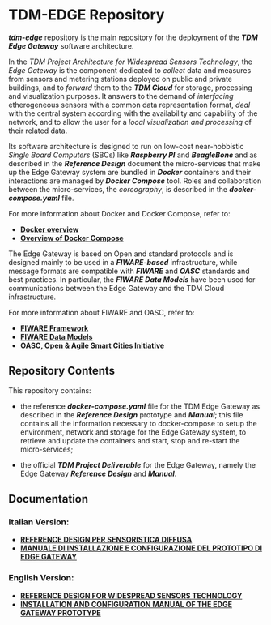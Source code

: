 # TDM-EDGE Repository

***tdm-edge*** repository is the main repository for the deployment of the ***TDM Edge Gateway*** software architecture.

In the *TDM Project Architecture for Widespread Sensors Technology*, the *Edge Gateway* is the component dedicated to *collect* data and measures from sensors and metering stations deployed on public and private buildings, and to *forward* them to the ***TDM Cloud*** for storage, processing and visualization purposes. It answers to the demand of *interfacing* etherogeneous sensors with a common data representation format, *deal* with the central system according with the availability and capability of the network, and to allow the user for a *local visualization and processing* of their related data.

Its software architecture is designed to run on low-cost near-hobbistic *Single Board Computers* (SBCs) like ***Raspberry PI*** and ***BeagleBone*** and as described in the ***Reference Design*** document the micro-services that make up the Edge Gateway system are bundled in ***Docker*** containers and their interactions are managed by ***Docker Compose*** tool. Roles and collaboration between the micro-services, the *coreography*, is described in the ***docker-compose.yaml*** file.

For more information about Docker and Docker Compose, refer to:

* [**Docker overview**](https://docs.docker.com/engine/docker-overview/)
* [**Overview of Docker Compose**](https://docs.docker.com/compose/overview/)

The Edge Gateway is based on Open and standard protocols and is designed mainly to be used in a ***FIWARE-based*** infrastructure, while message formats are compatible with ***FIWARE*** and ***OASC*** standards and best practices. In particular, the ***FIWARE Data Models*** have been used for communications between the Edge Gateway and the TDM Cloud infrastructure.

For more information about FIWARE and OASC, refer to:

* [**FIWARE Framework**](https://www.fiware.org/)
* [**FIWARE Data Models**](https://www.fiware.org/developers/data-models/)
* [**OASC, Open & Agile Smart Cities Initiative**](http://oascities.org/)

## Repository Contents

This repository contains:

* the reference ***docker-compose.yaml*** file for the TDM Edge Gateway as
  described in the ***Reference Design*** prototype and ***Manual***; this file contains all the information necessary to docker-compose to setup the environment, network and storage for the Edge Gateway system, to retrieve and update the containers and start, stop and re-start the micro-services;

* the official ***TDM Project Deliverable*** for the Edge Gateway, namely the
  Edge Gateway ***Reference Design*** and ***Manual***.

## Documentation

### Italian Version:
* [**REFERENCE DESIGN PER SENSORISTICA DIFFUSA**](docs/refdesign/it/refdesign.md)
* [**MANUALE DI INSTALLAZIONE E CONFIGURAZIONE DEL PROTOTIPO DI EDGE GATEWAY**](docs/manual/it/manual_it.md)

### English Version:
* [**REFERENCE DESIGN FOR WIDESPREAD SENSORS TECHNOLOGY**](docs/refdesign/en/refdesign_en.md)
* [**INSTALLATION AND CONFIGURATION MANUAL OF THE EDGE GATEWAY PROTOTYPE**](docs/manual/en/manual_en.md)
